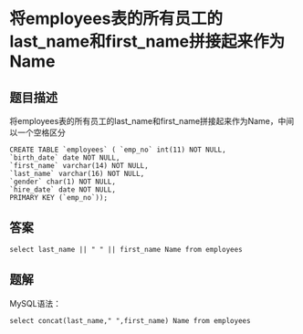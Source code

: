 # 将employees表的所有员工的last_name和first_name拼接起来作为Name

## 题目描述

将employees表的所有员工的last_name和first_name拼接起来作为Name，中间以一个空格区分

```mysql
CREATE TABLE `employees` ( `emp_no` int(11) NOT NULL,
`birth_date` date NOT NULL,
`first_name` varchar(14) NOT NULL,
`last_name` varchar(16) NOT NULL,
`gender` char(1) NOT NULL,
`hire_date` date NOT NULL,
PRIMARY KEY (`emp_no`));
```

## 答案

```sqlite
select last_name || " " || first_name Name from employees
```

## 题解

MySQL语法：

```mysql
select concat(last_name," ",first_name) Name from employees
```

